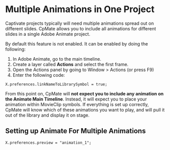 # Multiple Animations in One Project
Captivate projects typically will need multiple animations spread out on different slides. CpMate allows you to include all animations for different slides in a single Adobe Animate project.

By default this feature is not enabled. It can be enabled by doing the following:

1. In Adobe Animate, go to the main timeline.
2. Create a layer called **Actions** and select the first frame.
3. Open the Actions panel by going to Window > Actions (or press F9)
4. Enter the following code:

```
X.preferences.linkNameToLibrarySymbol = true;
```

From this point on, CpMate will **not expect you to include any animation on the Animate Main Timeline**. Instead, it will expect you to place your animation within MovieClip symbols. If everything is set up correctly, CpMate will know which of these animations you want to play, and will pull it out of the library and display it on stage.

## Setting up Animate For Multiple Animations


```
X.preferences.preview = "animation_1";
```
